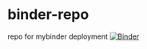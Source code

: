 # binder-repo
repo for mybinder deployment
[![Binder](https://mybinder.org/badge_logo.svg)](https://mybinder.org/v2/gh/ginihumer/binder-repo/main)
